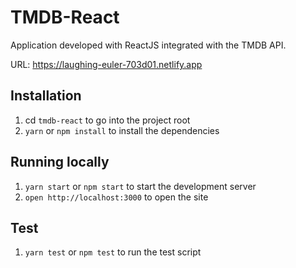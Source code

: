 # TMDB-React

Application developed with ReactJS integrated with the TMDB API.

URL: https://laughing-euler-703d01.netlify.app

## Installation

1. cd `tmdb-react` to go into the project root
2. `yarn` or `npm install` to install the dependencies

## Running locally

1. `yarn start` or `npm start` to start the development server
2. `open http://localhost:3000` to open the site

## Test

1. `yarn test` or `npm test` to run the test script
